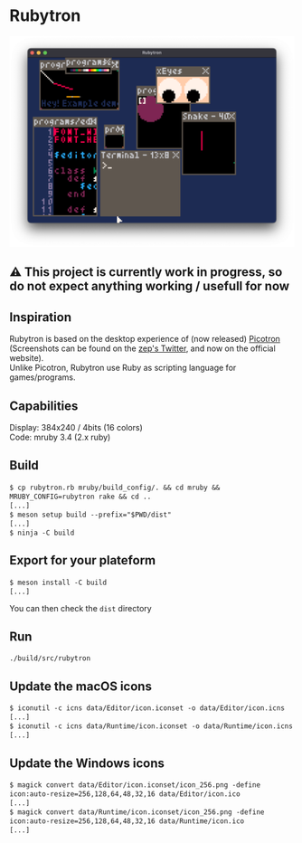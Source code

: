 # Rubytron

![Rubytron Desktop](media/interface.png)

## :warning: This project is currently work in progress, so do not expect anything working / usefull for now

## Inspiration

Rubytron is based on the desktop experience of (now released) [Picotron](https://www.lexaloffle.com/picotron.php) (Screenshots can be found on the [zep's Twitter](https://twitter.com/lexaloffle), and now on the official website).  
Unlike Picotron, Rubytron use Ruby as scripting language for games/programs.

## Capabilities

Display: 384x240 / 4bits (16 colors)  
Code: mruby 3.4 (2.x ruby)

## Build

```console
$ cp rubytron.rb mruby/build_config/. && cd mruby && MRUBY_CONFIG=rubytron rake && cd ..
[...]
$ meson setup build --prefix="$PWD/dist"
[...]
$ ninja -C build
```

## Export for your plateform

```console
$ meson install -C build
[...]
```

You can then check the `dist` directory

## Run

```console
./build/src/rubytron
```

## Update the macOS icons

```console
$ iconutil -c icns data/Editor/icon.iconset -o data/Editor/icon.icns
[...]
$ iconutil -c icns data/Runtime/icon.iconset -o data/Runtime/icon.icns
[...]
```

## Update the Windows icons

```console
$ magick convert data/Editor/icon.iconset/icon_256.png -define icon:auto-resize=256,128,64,48,32,16 data/Editor/icon.ico
[...]
$ magick convert data/Runtime/icon.iconset/icon_256.png -define icon:auto-resize=256,128,64,48,32,16 data/Runtime/icon.ico
[...]
```
